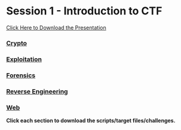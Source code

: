 # Session 1 - Introduction to CTF

[Click Here to Download the Presentation](https://amrita-tifac-cyber-blockchain.github.io/CTF-Resources/Nov%2013%202021/Session%20One/CTF%20Overview.pptx)

### [Crypto](https://amrita-tifac-cyber-blockchain.github.io/CTF-Resources/Nov%2013%202021/Session%20One/Crypto/)
### [Exploitation](https://amrita-tifac-cyber-blockchain.github.io/CTF-Resources/Nov%2013%202021/Session%20One/Exploitation/)
### [Forensics](https://amrita-tifac-cyber-blockchain.github.io/CTF-Resources/Nov%2013%202021/Session%20One/Forensics/)
### [Reverse Engineering](https://amrita-tifac-cyber-blockchain.github.io/CTF-Resources/Nov%2013%202021/Session%20One/Reverse%20Engineering/)
### [Web](https://amrita-tifac-cyber-blockchain.github.io/CTF-Resources/Nov%2013%202021/Session%20One/Web/)

**Click each section to download the scripts/target files/challenges.**
